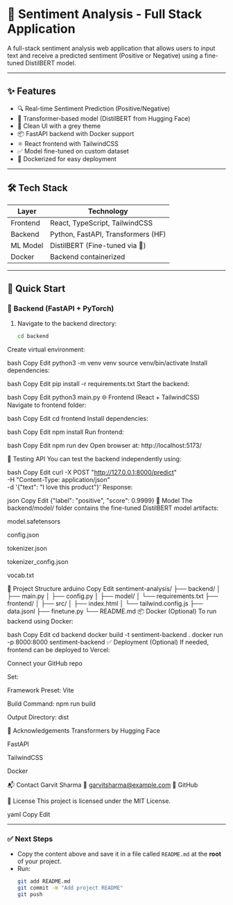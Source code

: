 # 🧠 Sentiment Analysis - Full Stack Application

A full-stack sentiment analysis web application that allows users to input text and receive a predicted sentiment (Positive or Negative) using a fine-tuned DistilBERT model.

---

## ✨ Features

- 🔍 Real-time Sentiment Prediction (Positive/Negative)
- 🤖 Transformer-based model (DistilBERT from Hugging Face)
- 🎨 Clean UI with a grey theme
- 📦 FastAPI backend with Docker support
- ⚛️ React frontend with TailwindCSS
- ✅ Model fine-tuned on custom dataset
- 🐳 Dockerized for easy deployment

---

## 🛠️ Tech Stack

| Layer     | Technology                           |
|-----------|--------------------------------------|
| Frontend  | React, TypeScript, TailwindCSS       |
| Backend   | Python, FastAPI, Transformers (HF)   |
| ML Model  | DistilBERT (Fine-tuned via 🤗)        |
| Docker    | Backend containerized                |

---

## 🚀 Quick Start

### 🔧 Backend (FastAPI + PyTorch)

1. Navigate to the backend directory:
   ```bash
   cd backend
Create virtual environment:

bash
Copy
Edit
python3 -m venv venv
source venv/bin/activate
Install dependencies:

bash
Copy
Edit
pip install -r requirements.txt
Start the backend:

bash
Copy
Edit
python3 main.py
🌐 Frontend (React + TailwindCSS)
Navigate to frontend folder:

bash
Copy
Edit
cd frontend
Install dependencies:

bash
Copy
Edit
npm install
Run frontend:

bash
Copy
Edit
npm run dev
Open browser at: http://localhost:5173/

🧪 Testing API
You can test the backend independently using:

bash
Copy
Edit
curl -X POST "http://127.0.0.1:8000/predict" \
     -H "Content-Type: application/json" \
     -d '{"text": "I love this product"}'
Response:

json
Copy
Edit
{"label": "positive", "score": 0.9999}
🧠 Model
The backend/model/ folder contains the fine-tuned DistilBERT model artifacts:

model.safetensors

config.json

tokenizer.json

tokenizer_config.json

vocab.txt

📁 Project Structure
arduino
Copy
Edit
sentiment-analysis/
├── backend/
│   ├── main.py
│   ├── config.py
│   ├── model/
│   └── requirements.txt
├── frontend/
│   ├── src/
│   ├── index.html
│   └── tailwind.config.js
├── data.jsonl
├── finetune.py
└── README.md
📦 Docker (Optional)
To run backend using Docker:

bash
Copy
Edit
cd backend
docker build -t sentiment-backend .
docker run -p 8000:8000 sentiment-backend
✅ Deployment (Optional)
If needed, frontend can be deployed to Vercel:

Connect your GitHub repo

Set:

Framework Preset: Vite

Build Command: npm run build

Output Directory: dist

🙌 Acknowledgements
Transformers by Hugging Face

FastAPI

TailwindCSS

Docker

📬 Contact
Garvit Sharma
📧 garvitsharma@example.com
🔗 GitHub

📝 License
This project is licensed under the MIT License.

yaml
Copy
Edit

---

### ✅ Next Steps

- Copy the content above and save it in a file called `README.md` at the **root** of your project.
- Run:
  ```bash
  git add README.md
  git commit -m "Add project README"
  git push